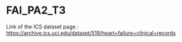 # FAI_PA2_T3

Link of the ICS dataset page : https://archive.ics.uci.edu/dataset/519/heart+failure+clinical+records
